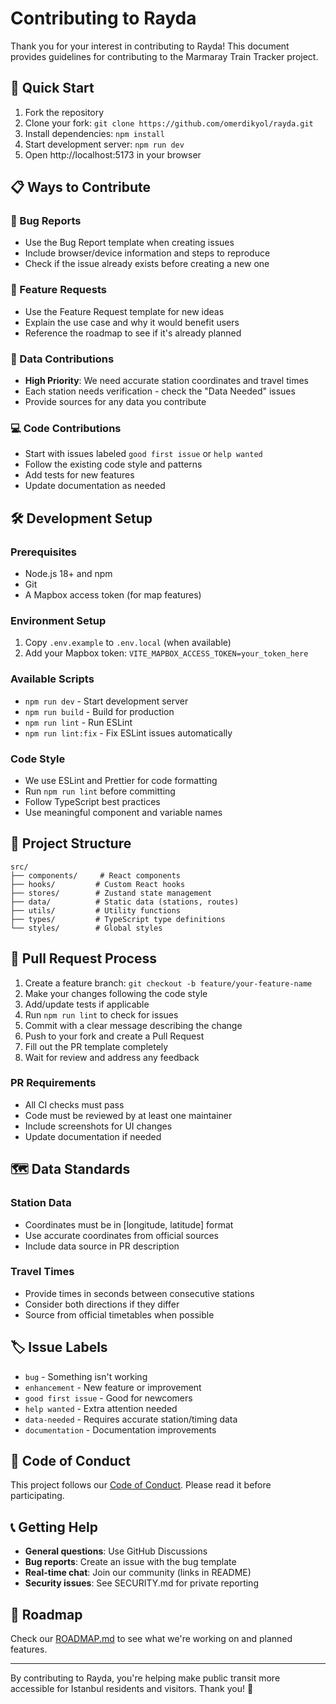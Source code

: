 # Contributing to Rayda

Thank you for your interest in contributing to Rayda! This document provides guidelines for contributing to the Marmaray Train Tracker project.

## 🚀 Quick Start

1. Fork the repository
2. Clone your fork: `git clone https://github.com/omerdikyol/rayda.git`
3. Install dependencies: `npm install`
4. Start development server: `npm run dev`
5. Open http://localhost:5173 in your browser

## 📋 Ways to Contribute

### 🐛 Bug Reports
- Use the Bug Report template when creating issues
- Include browser/device information and steps to reproduce
- Check if the issue already exists before creating a new one

### 🌟 Feature Requests
- Use the Feature Request template for new ideas
- Explain the use case and why it would benefit users
- Reference the roadmap to see if it's already planned

### 📍 Data Contributions
- **High Priority**: We need accurate station coordinates and travel times
- Each station needs verification - check the "Data Needed" issues
- Provide sources for any data you contribute

### 💻 Code Contributions
- Start with issues labeled `good first issue` or `help wanted`
- Follow the existing code style and patterns
- Add tests for new features
- Update documentation as needed

## 🛠 Development Setup

### Prerequisites
- Node.js 18+ and npm
- Git
- A Mapbox access token (for map features)

### Environment Setup
1. Copy `.env.example` to `.env.local` (when available)
2. Add your Mapbox token: `VITE_MAPBOX_ACCESS_TOKEN=your_token_here`

### Available Scripts
- `npm run dev` - Start development server
- `npm run build` - Build for production
- `npm run lint` - Run ESLint
- `npm run lint:fix` - Fix ESLint issues automatically

### Code Style
- We use ESLint and Prettier for code formatting
- Run `npm run lint` before committing
- Follow TypeScript best practices
- Use meaningful component and variable names

## 📁 Project Structure

```
src/
├── components/     # React components
├── hooks/         # Custom React hooks  
├── stores/        # Zustand state management
├── data/          # Static data (stations, routes)
├── utils/         # Utility functions
├── types/         # TypeScript type definitions
└── styles/        # Global styles
```

## 🔄 Pull Request Process

1. Create a feature branch: `git checkout -b feature/your-feature-name`
2. Make your changes following the code style
3. Add/update tests if applicable
4. Run `npm run lint` to check for issues
5. Commit with a clear message describing the change
6. Push to your fork and create a Pull Request
7. Fill out the PR template completely
8. Wait for review and address any feedback

### PR Requirements
- All CI checks must pass
- Code must be reviewed by at least one maintainer
- Include screenshots for UI changes
- Update documentation if needed

## 🗺 Data Standards

### Station Data
- Coordinates must be in [longitude, latitude] format
- Use accurate coordinates from official sources
- Include data source in PR description

### Travel Times
- Provide times in seconds between consecutive stations
- Consider both directions if they differ
- Source from official timetables when possible

## 🏷 Issue Labels

- `bug` - Something isn't working
- `enhancement` - New feature or improvement
- `good first issue` - Good for newcomers
- `help wanted` - Extra attention needed
- `data-needed` - Requires accurate station/timing data
- `documentation` - Documentation improvements

## 🤝 Code of Conduct

This project follows our [Code of Conduct](CODE_OF_CONDUCT.md). Please read it before participating.

## 📞 Getting Help

- **General questions**: Use GitHub Discussions
- **Bug reports**: Create an issue with the bug template
- **Real-time chat**: Join our community (links in README)
- **Security issues**: See SECURITY.md for private reporting

## 🎯 Roadmap

Check our [ROADMAP.md](ROADMAP.md) to see what we're working on and planned features.

---

By contributing to Rayda, you're helping make public transit more accessible for Istanbul residents and visitors. Thank you! 🙏